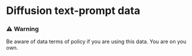 # Diffusion text-prompt data

### ⚠️ Warning

Be aware of data terms of policy if you are using this data.
You are on you own.
